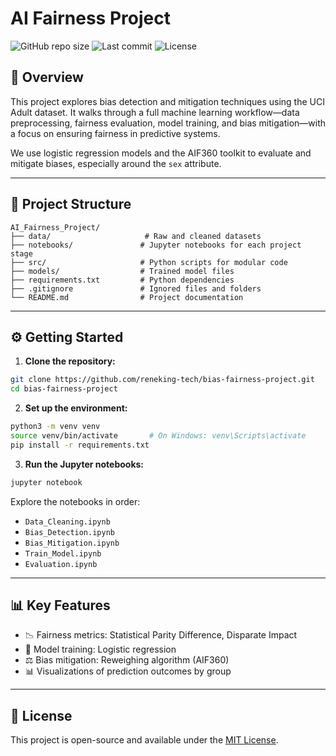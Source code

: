 # AI Fairness Project

![GitHub repo size](https://img.shields.io/github/repo-size/reneking-tech/bias-fairness-project)
![Last commit](https://img.shields.io/github/last-commit/reneking-tech/bias-fairness-project)
![License](https://img.shields.io/github/license/reneking-tech/bias-fairness-project)

## 🧠 Overview
This project explores bias detection and mitigation techniques using the UCI Adult dataset. It walks through a full machine learning workflow—data preprocessing, fairness evaluation, model training, and bias mitigation—with a focus on ensuring fairness in predictive systems.

We use logistic regression models and the AIF360 toolkit to evaluate and mitigate biases, especially around the `sex` attribute.

---

## 📁 Project Structure
```
AI_Fairness_Project/
├── data/                     # Raw and cleaned datasets
├── notebooks/               # Jupyter notebooks for each project stage
├── src/                     # Python scripts for modular code
├── models/                  # Trained model files
├── requirements.txt         # Python dependencies
├── .gitignore               # Ignored files and folders
└── README.md                # Project documentation
```

---

## ⚙️ Getting Started

1. **Clone the repository:**
```bash
git clone https://github.com/reneking-tech/bias-fairness-project.git
cd bias-fairness-project
```

2. **Set up the environment:**
```bash
python3 -m venv venv
source venv/bin/activate       # On Windows: venv\Scripts\activate
pip install -r requirements.txt
```

3. **Run the Jupyter notebooks:**
```bash
jupyter notebook
```

Explore the notebooks in order:
- `Data_Cleaning.ipynb`
- `Bias_Detection.ipynb`
- `Bias_Mitigation.ipynb`
- `Train_Model.ipynb`
- `Evaluation.ipynb`

---

## 📊 Key Features
- 📉 Fairness metrics: Statistical Parity Difference, Disparate Impact
- 🧪 Model training: Logistic regression
- ⚖️ Bias mitigation: Reweighing algorithm (AIF360)
- 📊 Visualizations of prediction outcomes by group

---

## 📄 License
This project is open-source and available under the [MIT License](LICENSE).
